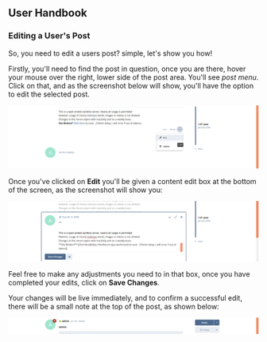 ## User Handbook

### Editing a User's Post

So, you need to edit a users post? simple, let's show you how!

Firstly, you'll need to find the post in question, once you are there, hover your mouse over the right, lower side of the post area. You'll see _post menu_. Click on that, and as the screenshot below will show, you'll have the option to edit the selected post.

![SS - Showing post edit button](687474703a2f2f692e696d6775722e636f6d2f6630416c786a342e706e67.png)

Once you've clicked on **Edit** you'll be given a content edit box at the bottom of the screen, as the screenshot will show you:

![SS - Showing post edit box](687474703a2f2f692e696d6775722e636f6d2f4f38316d7435532e706e67.png)

Feel free to make any adjustments you need to in that box, once you have completed your edits, click on **Save Changes**.

Your changes will be live immediately, and to confirm a successful edit, there will be a small note at the top of the post, as shown below:

![SS - Showing post 'Edited' note](687474703a2f2f692e696d6775722e636f6d2f685830504770692e706e67.png)
